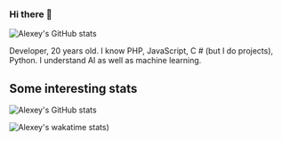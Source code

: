 ### Hi there 👋



![Alexey's GitHub stats](https://github-readme-stats.vercel.app/api?username=pnsrc&show_icons=true&theme=tokyonight)

Developer, 20 years old. I know PHP, JavaScript, C # (but I do projects), Python. I understand AI as well as machine learning.

## Some interesting stats
![Alexey's GitHub stats](https://github-readme-stats.vercel.app/api/top-langs/?username=pnsrc&langs_count=10&theme=tokyonight)

![Alexey's wakatime stats](https://github-readme-stats.vercel.app/api/wakatime?username=pnsrc&theme=tokyonight))

